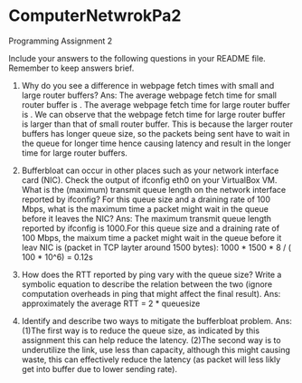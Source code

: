 # ComputerNetwrokPa2
Programming Assignment 2 

Include your answers to the following questions in your README file. Remember to keep answers brief.

1. Why do you see a difference in webpage fetch times with small and large router buffers?
Ans: The average webpage fetch time for small router buffer is  . The average webpage fetch time for large router buffer is . We can observe that the webpage fetch time for large router buffer is larger than that of small router buffer. This is because the larger router buffers has longer queue size, so the packets being sent have to wait in the queue for longer time hence causing latency and result in the longer time for large router buffers. 

2. Bufferbloat can occur in other places such as your network interface card (NIC). Check the output of ifconfig eth0 on your VirtualBox VM. What is the (maximum) transmit queue length on the network interface reported by ifconfig? For this queue size and a draining rate of 100 Mbps, what is the maximum time a packet might wait in the queue before it leaves the NIC?
Ans: The maximum transmit queue length reported by ifconfig is 1000.For this queue size and a draining rate of 100 Mbps, the maixum time a packet might wait in the queue before it leav NIC is (packet in TCP layter around 1500 bytes): 
1000 * 1500 * 8 / ( 100 * 10^6) = 0.12s


3. How does the RTT reported by ping vary with the queue size? Write a symbolic equation to describe the relation between the two (ignore computation overheads in ping that might affect the final result).
Ans: approximately the average RTT = 2 * queuesize


4. Identify and describe two ways to mitigate the bufferbloat problem.
Ans:(1)The first way is to reduce the queue size, as indicated by this assignment this can help reduce the latency. (2)The second way is to underutilize the link, use less than capacity, although this might causing waste, this can effectively reduce the latency (as packet will less likly get into buffer due to lower sending rate).